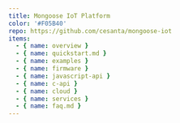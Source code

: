 ```yaml
---
title: Mongoose IoT Platform
color: '#F05B40'
repo: https://github.com/cesanta/mongoose-iot
items:
  - { name: overview }
  - { name: quickstart.md }
  - { name: examples }
  - { name: firmware }
  - { name: javascript-api }
  - { name: c-api }
  - { name: cloud }
  - { name: services }
  - { name: faq.md }
---
```

